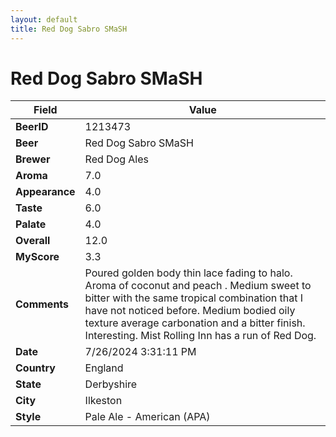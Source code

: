```yaml
---
layout: default
title: Red Dog Sabro SMaSH
---
```


# Red Dog Sabro SMaSH

| Field         | Value     |
|---------------|-----------|
| **BeerID** | 1213473 |
| **Beer** | Red Dog Sabro SMaSH |
| **Brewer** | Red Dog Ales |
| **Aroma** | 7.0 |
| **Appearance** | 4.0 |
| **Taste** | 6.0 |
| **Palate** | 4.0 |
| **Overall** | 12.0 |
| **MyScore** | 3.3 |
| **Comments** | Poured golden body thin lace fading to halo. Aroma of coconut and peach . Medium sweet to bitter with the same tropical combination that I have not noticed before.  Medium bodied oily texture average carbonation and a bitter finish.  Interesting.  Mist Rolling Inn has a run of Red Dog. |
| **Date** | 7/26/2024 3:31:11 PM |
| **Country** | England |
| **State** | Derbyshire |
| **City** | Ilkeston |
| **Style** | Pale Ale - American (APA) |
